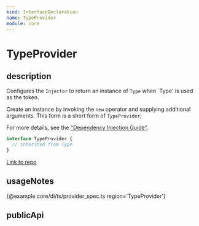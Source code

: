```yaml
---
kind: InterfaceDeclaration
name: TypeProvider
module: core
---
```


# TypeProvider

## description

Configures the `Injector` to return an instance of `Type` when `Type' is used as the token.

Create an instance by invoking the `new` operator and supplying additional arguments.
This form is a short form of `TypeProvider`;

For more details, see the ["Dependency Injection Guide"](guide/dependency-injection).

```ts
interface TypeProvider {
  // inherited from Type
}
```

[Link to repo](https://github.com/timdeschryver/angular/blob/master/packages/core/src/di/interface/provider.ts#L276-L276)

## usageNotes

{@example core/di/ts/provider_spec.ts region='TypeProvider'}

## publicApi
